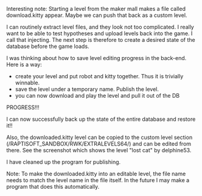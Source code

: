 Interesting note: Starting a level from the maker mall makes a file called download.kitty appear.
Maybe we can push that back as a custom level.

I can routinely extract level files, and they look not too complicated.
I really want to be able to test hypotheses and upload levels back into the game. I call that injecting.
The next step is therefore to create a desired state of the database before the game loads.

I was thinking about how to save level editing progress in the back-end. Here is a way: 
- create your level and put robot and kitty together. Thus it is trivially winnable.
- save the level under a temporary name. Publish the level.
- you can now download and play the level and pull it out of the DB


PROGRESS!!!

I can now successfully back up the state of the entire database and restore it!!

Also, the downloaded.kitty level can be copied to the custom level section (/RAPTISOFT_SANDBOX/RWK/EXTRALEVELS64/)
and can be edited from there. 
See the screenshot which shows the level "lost cat" by delphine53.

I have cleaned up the program for publishing.

Note: To make the downloaded.kitty into an editable level, the file name needs to match the 
level name in the file itself. In the future I may make a program that does this automatically.
